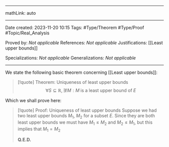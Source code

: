 
---

mathLink: auto

---
Date created: 2023-11-20 10:15
Tags: #Type/Theorem #Type/Proof  #Topic/Real_Analysis 

Proved by: _Not applicable_
References: _Not applicable_
Justifications: [[Least upper bounds]]

Specializations: _Not applicable_
Generalizations: _Not applicable_

---  

We state the following basic theorem concerning [[Least upper bounds]]:

> [!quote] Theorem: Uniqueness of least upper bounds
> $$\forall S\subseteq \mathbb R, \exists! M: M\;\text{is a least upper bound of}\;E$$

Which we shall prove here:

>[!quote] Proof: Uniqueness of least upper bounds
>Suppose we had two least upper bounds $M_1$, $M_2$ for a subset $E$. Since they are both least upper bounds we must have $M_1\leq M_2$ and $M_2\leq M_1$, but this implies that $M_1=M_2$
>
>**Q.E.D.**
